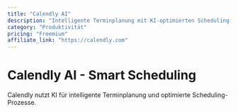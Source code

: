 ```yaml
---
title: "Calendly AI"
description: "Intelligente Terminplanung mit KI-optimierten Scheduling-Features"
category: "Produktivität"
pricing: "Freemium"
affiliate_link: "https://calendly.com"
---
```


# Calendly AI - Smart Scheduling

Calendly nutzt KI für intelligente Terminplanung und optimierte Scheduling-Prozesse.